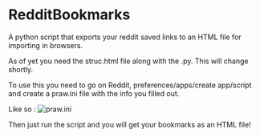 # RedditBookmarks
A python script that exports your reddit saved links to an HTML file for importing in browsers.

As of yet you need the struc.html file along with the .py. This will change shortly. 

To use this you need to go on Reddit, preferences/apps/create app/script and create a praw.ini file with the info you filled out.

Like so : ![praw.ini](http://i.imgur.com/0GL2MIr.png)

Then just run the script and you will get your bookmarks as an HTML file!
